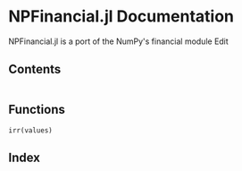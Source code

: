 # NPFinancial.jl Documentation

NPFinancial.jl is a port of the NumPy's financial module Edit

## Contents

```@contents
```

## Functions

```@docs
irr(values)
```

## Index

```@index
```

